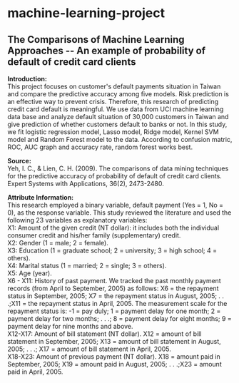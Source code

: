 # machine-learning-project
## The Comparisons of Machine Learning Approaches -- An example of probability of default of credit card clients

**Introduction:**  
This project focuses on customer's default payments situation in Taiwan and compare the predictive accuracy among five models. Risk prediction is an effective way to prevent crisis. Therefore, this research of predicting credit card default is meaningful. We use data from UCI machine learning data base and analyze default situation of 30,000 customers in Taiwan and give prediction of whether customers default to banks or not. In this study, we fit logistic regression model, Lasso model, Ridge model, Kernel SVM model and Random Forest model to the data. According to confusion matric, ROC, AUC graph and accuracy rate, random forest works best.

**Source:**  
Yeh, I. C., & Lien, C. H. (2009). The comparisons of data mining techniques for the predictive accuracy of probability of default of credit card clients. Expert Systems with Applications, 36(2), 2473-2480.

**Attribute Information:**  
This research employed a binary variable, default payment (Yes = 1, No = 0), as the response variable. This study reviewed the literature and used the following 23 variables as explanatory variables:  
X1: Amount of the given credit (NT dollar): it includes both the individual consumer credit and his/her family (supplementary) credit.  
X2: Gender (1 = male; 2 = female).  
X3: Education (1 = graduate school; 2 = university; 3 = high school; 4 = others).  
X4: Marital status (1 = married; 2 = single; 3 = others).  
X5: Age (year).  
X6 - X11: History of past payment. We tracked the past monthly payment records (from April to September, 2005) as follows: X6 = the repayment status in September, 2005; X7 = the repayment status in August, 2005; . . .;X11 = the repayment status in April, 2005. The measurement scale for the repayment status is: -1 = pay duly; 1 = payment delay for one month; 2 = payment delay for two months; . . .; 8 = payment delay for eight months; 9 = payment delay for nine months and above.  
X12-X17: Amount of bill statement (NT dollar). X12 = amount of bill statement in September, 2005; X13 = amount of bill statement in August, 2005; . . .; X17 = amount of bill statement in April, 2005.  
X18-X23: Amount of previous payment (NT dollar). X18 = amount paid in September, 2005; X19 = amount paid in August, 2005; . . .;X23 = amount paid in April, 2005.  
